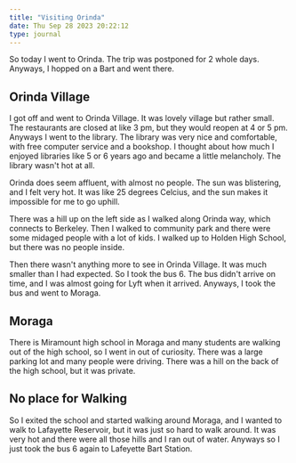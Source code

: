```yaml
---
title: "Visiting Orinda"
date: Thu Sep 28 2023 20:22:12
type: journal
---
```

So today I went to Orinda. The trip was postponed for 2 whole days.
Anyways, I hopped on a Bart and went there.

## Orinda Village

I got off and went to Orinda Village. It was lovely village but rather
small. The restaurants are closed at like 3 pm, but they would reopen at
4 or 5 pm. Anyways I went to the library. The library was very nice and
comfortable, with free computer service and a bookshop. I thought about
how much I enjoyed libraries like 5 or 6 years ago and became a little
melancholy. The library wasn\'t hot at all.

Orinda does seem affluent, with almost no people. The sun was
blistering, and I felt very hot. It was like 25 degrees Celcius, and the
sun makes it impossible for me to go uphill.

There was a hill up on the left side as I walked along Orinda way, which
connects to Berkeley. Then I walked to community park and there were
some midaged people with a lot of kids. I walked up to Holden High
School, but there was no people inside.

Then there wasn\'t anything more to see in Orinda Village. It was much
smaller than I had expected. So I took the bus 6. The bus didn\'t arrive
on time, and I was almost going for Lyft when it arrived. Anyways, I
took the bus and went to Moraga.

## Moraga

There is Miramount high school in Moraga and many students are walking
out of the high school, so I went in out of curiosity. There was a large
parking lot and many people were driving. There was a hill on the back
of the high school, but it was private.

## No place for Walking

So I exited the school and started walking around Moraga, and I wanted
to walk to Lafayette Reservoir, but it was just so hard to walk around.
It was very hot and there were all those hills and I ran out of water.
Anyways so I just took the bus 6 again to Lafeyette Bart Station.
